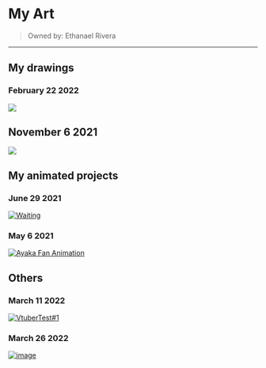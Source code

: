 # My Art

>Owned by: Ethanael Rivera  

---

## My drawings

### February 22 2022
<img src="https://user-images.githubusercontent.com/102717606/162145558-e541b468-c4ed-4960-ae90-93d5ba850b90.png">

## November 6 2021
<img src="https://user-images.githubusercontent.com/102717606/162150633-011d7c38-4232-4665-b715-eed1a34bb06b.png">

## My animated projects

### June 29 2021
[![Waiting](https://user-images.githubusercontent.com/102717606/162656714-72f36254-ca02-4a8c-bfb5-3dd65e93d738.png)](https://youtu.be/qAxHgDfcjZ8)


### May 6 2021
[![Ayaka Fan Animation](https://user-images.githubusercontent.com/102717606/162657054-d5c6b77f-84f1-4c82-b6b6-9335f249d648.png)](https://youtu.be/ZU0GAcsw3Vs)

## Others

### March 11 2022
[![VtuberTest#1](https://user-images.githubusercontent.com/102717606/162657178-6e21c894-b99a-4274-b240-4407daecc323.png)](https://youtu.be/sCkywbYfNaA)


### March 26 2022
[![image](https://user-images.githubusercontent.com/102717606/162658991-d9cffcec-3bfa-4f80-8bec-968c93839b2a.png)](https://youtu.be/c-7V15PoihI)
















